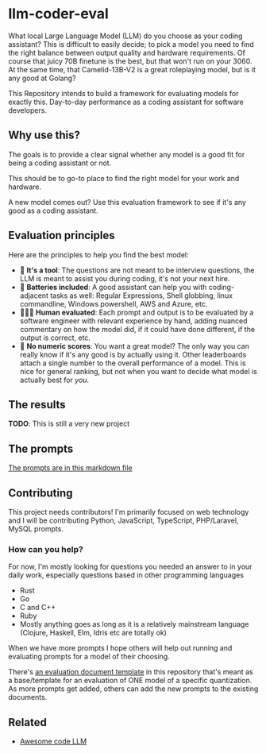 # llm-coder-eval

What local Large Language Model (LLM) do you choose as your coding assistant? This is difficult to easily decide; to pick a model you need to find the right balance between output quality and hardware requirements. Of course that juicy 70B finetune is the best, but that won't run on your 3060. At the same time, that Camelid-13B-V2 is a great roleplaying model, but is it any good at Golang?

This Repository intends to build a framework for evaluating models for exactly this. Day-to-day performance as a coding assistant for software developers.

## Why use this?

The goals is to provide a clear signal whether any model is a good fit for being a coding assistant or not.

This should be to go-to place to find the right model for your work and hardware.

A new model comes out? Use this evaluation framework to see if it's any good as a coding assistant.

## Evaluation principles

Here are the principles to help you find the best model:

- 🔨 **It's a tool**: The questions are not meant to be interview questions, the LLM is meant to assist you during coding, it's not your next hire.
- 🔋 **Batteries included**: A good assistant can help you with coding-adjacent tasks as well: Regular Expressions, Shell globbing, linux commandline, Windows powershell, AWS and Azure, etc.
- 👩🏽‍💻 **Human evaluated**: Each prompt and output is to be evaluated by a software engineer with relevant experience by hand, adding nuanced commentary on how the model did, if it could have done different, if the output is correct, etc.
- 📏 **No numeric scores**: You want a great model? The only way you can really know if it's any good is by actually using it. Other leaderboards attach a single number to the overall performance of a model. This is nice for general ranking, but not when you want to decide what model is actually best for _you_.

## The results

**TODO**: This is still a very new project

## The prompts

[The prompts are in this markdown file](https://github.com/Azeirah/llm-coder-eval/blob/main/prompts.md)

## Contributing

This project needs contributors! I'm primarily focused on web technology and I will be contributing Python, JavaScript, TypeScript, PHP/Laravel, MySQL prompts.

### How can you help?

For now, I'm mostly looking for questions you needed an answer to in your daily work, especially questions based in other programming languages

- Rust
- Go
- C and C++
- Ruby
- Mostly anything goes as long as it is a relatively mainstream language (Clojure, Haskell, Elm, Idris etc are totally ok)

When we have more prompts I hope others will help out running and evaluating prompts for a model of their choosing.

There's [an evaluation document template]() in this repository that's meant as a base/template for an evaluation of ONE model of a specific quantization. As more prompts get added, others can add the new prompts to the existing documents.

## Related

- [Awesome code LLM](https://github.com/huybery/Awesome-Code-LLM)
